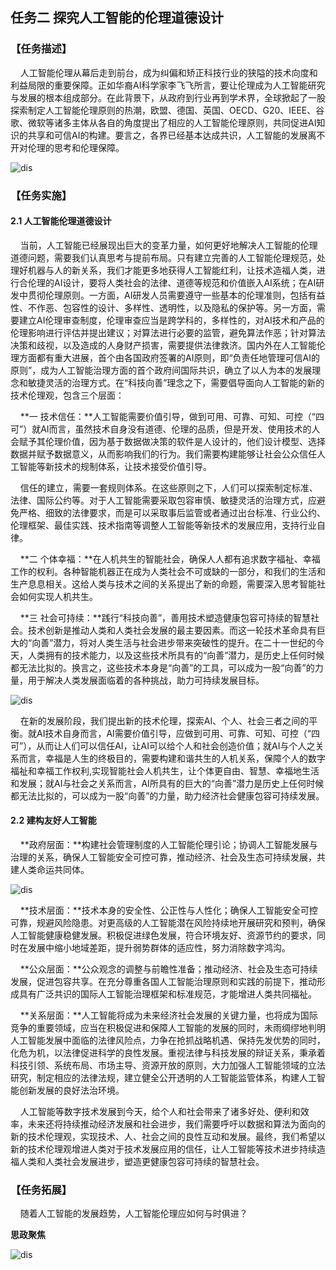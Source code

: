## 任务二 探究人工智能的伦理道德设计

### 【任务描述】

&nbsp;&nbsp;&nbsp;&nbsp;人工智能伦理从幕后走到前台，成为纠偏和矫正科技行业的狭隘的技术向度和利益局限的重要保障。正如华裔AI科学家李飞飞所言，要让伦理成为人工智能研究与发展的根本组成部分。在此背景下，从政府到行业再到学术界，全球掀起了一股探索制定人工智能伦理原则的热潮，欧盟、德国、英国、OECD、G20、IEEE、谷歌、微软等诸多主体从各自的角度提出了相应的人工智能伦理原则，共同促进AI知识的共享和可信AI的构建。要言之，各界已经基本达成共识，人工智能的发展离不开对伦理的思考和伦理保障。

![dis](../../images/threh/xm2/rw21.png)

### 【任务实施】

#### 2.1 人工智能伦理道德设计

&nbsp;&nbsp;&nbsp;&nbsp;当前，人工智能已经展现出巨大的变革力量，如何更好地解决人工智能的伦理道德问题，需要我们认真思考与提前布局。只有建立完善的人工智能伦理规范，处理好机器与人的新关系，我们才能更多地获得人工智能红利，让技术造福人类，进行合伦理的AI设计，要将人类社会的法律、道德等规范和价值嵌入AI系统；在AI研发中贯彻伦理原则。一方面，AI研发人员需要遵守一些基本的伦理准则，包括有益性、不作恶、包容性的设计、多样性、透明性，以及隐私的保护等。另一方面，需要建立AI伦理审查制度，伦理审查应当是跨学科的，多样性的，对AI技术和产品的伦理影响进行评估并提出建议；对算法进行必要的监管，避免算法作恶；针对算法决策和歧视，以及造成的人身财产损害，需要提供法律救济。国内外在人工智能伦理方面都有重大进展，首个由各国政府签署的AI原则，即“负责任地管理可信AI的原则”，成为人工智能治理方面的首个政府间国际共识，确立了以人为本的发展理念和敏捷灵活的治理方式。在“科技向善”理念之下，需要倡导面向人工智能的新的技术伦理观，包含三个层面：

&nbsp;&nbsp;&nbsp;&nbsp;**一 技术信任：**人工智能需要价值引导，做到可用、可靠、可知、可控（“四可”）就AI而言，虽然技术自身没有道德、伦理的品质，但是开发、使用技术的人会赋予其伦理价值，因为基于数据做决策的软件是人设计的，他们设计模型、选择数据并赋予数据意义，从而影响我们的行为。我们需要构建能够让社会公众信任人工智能等新技术的规制体系，让技术接受价值引导。

&nbsp;&nbsp;&nbsp;&nbsp;信任的建立，需要一套规则体系。在这些原则之下，人们可以探索制定标准、法律、国际公约等。对于人工智能需要采取包容审慎、敏捷灵活的治理方式，应避免严格、细致的法律要求，而是可以采取事后监管或者通过出台标准、行业公约、伦理框架、最佳实践、技术指南等调整人工智能等新技术的发展应用，支持行业自律。

&nbsp;&nbsp;&nbsp;&nbsp;**二 个体幸福：**在人机共生的智能社会，确保人人都有追求数字福祉、幸福工作的权利。各种智能机器正在成为人类社会不可或缺的一部分，和我们的生活和生产息息相关。这给人类与技术之间的关系提出了新的命题，需要深入思考智能社会如何实现人机共生。

&nbsp;&nbsp;&nbsp;&nbsp;**三 社会可持续：**践行“科技向善”，善用技术塑造健康包容可持续的智慧社会。技术创新是推动人类和人类社会发展的最主要因素。而这一轮技术革命具有巨大的“向善”潜力，将对人类生活与社会进步带来突破性的提升。在二十一世纪的今天，人类拥有的技术能力，以及这些技术所具有的“向善”潜力，是历史上任何时候都无法比拟的。换言之，这些技术本身是“向善”的工具，可以成为一股“向善”的力量，用于解决人类发展面临着的各种挑战，助力可持续发展目标。

![dis](../../images/threh/xm2/rw22.png)

&nbsp;&nbsp;&nbsp;&nbsp;在新的发展阶段，我们提出新的技术伦理，探索AI、个人、社会三者之间的平衡。就AI技术自身而言，AI需要价值引导，应做到可用、可靠、可知、可控（“四可”），从而让人们可以信任AI，让AI可以给个人和社会创造价值；就AI与个人之关系而言，幸福是人生的终极目的，需要构建和谐共生的人机关系，保障个人的数字福祉和幸福工作权利,实现智能社会人机共生，让个体更自由、智慧、幸福地生活和发展；就AI与社会之关系而言，AI所具有的巨大的“向善”潜力是历史上任何时候都无法比拟的，可以成为一股“向善”的力量，助力经济社会健康包容可持续发展。

#### 2.2 建构友好人工智能

&nbsp;&nbsp;&nbsp;&nbsp;**政府层面：**构建社会管理制度的人工智能伦理引论；协调人工智能发展与治理的关系，确保人工智能安全可控可靠，推动经济、社会及生态可持续发展，共建人类命运共同体。

![dis](../../images/threh/xm2/rw23.png)

&nbsp;&nbsp;&nbsp;&nbsp;**技术层面：**技术本身的安全性、公正性与人性化；确保人工智能安全可控可靠，规避风险隐患。对更高级的人工智能潜在风险持续地开展研究和预判，确保人工智能健康稳健发展。积极促进绿色发展，符合环境友好、资源节约的要求，同时在发展中缩小地域差距，提升弱势群体的适应性，努力消除数字鸿沟。

&nbsp;&nbsp;&nbsp;&nbsp;**公众层面：**公众观念的调整与前瞻性准备；推动经济、社会及生态可持续发展，促进包容共享。在充分尊重各国人工智能治理原则和实践的前提下，推动形成具有广泛共识的国际人工智能治理框架和标准规范，才能增进人类共同福祉。

&nbsp;&nbsp;&nbsp;&nbsp;**关系层面：**人工智能将成为未来经济社会发展的关键力量，也将成为国际竞争的重要领域，应当在积极促进和保障人工智能的发展的同时，未雨绸缪地判明人工智能发展中面临的法律风险点，力争在抢抓战略机遇、保持先发优势的同时，化危为机，以法律促进科学的良性发展。重视法律与科技发展的辩证关系，秉承着科技引领、系统布局、市场主导、资源开放的原则，大力加强人工智能领域的立法研究，制定相应的法律法规，建立健全公开透明的人工智能监管体系，构建人工智能创新发展的良好法治环境。

&nbsp;&nbsp;&nbsp;&nbsp;人工智能等数字技术发展到今天，给个人和社会带来了诸多好处、便利和效率，未来还将持续推动经济发展和社会进步，我们需要呼吁以数据和算法为面向的新的技术伦理观，实现技术、人、社会之间的良性互动和发展。最终，我们希望以新的技术伦理观增进人类对于技术发展应用的信任，让人工智能等技术进步持续造福人类和人类社会发展进步，塑造更健康包容可持续的智慧社会。


### 【任务拓展】

&nbsp;&nbsp;&nbsp;&nbsp;随着人工智能的发展趋势，人工智能伦理应如何与时俱进？

**思政聚焦**

![dis](../../images/threh/xm2/szjj.png)